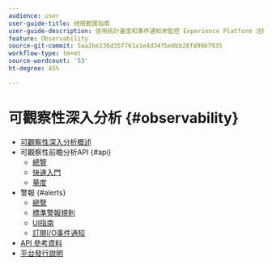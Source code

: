 ```yaml
---
audience: user
user-guide-title: 檢視範圍指南
user-guide-description: 使用統計量度和事件通知來監控 Experience Platform 活動。
feature: Observability
source-git-commit: 5aa2be236d35f761a1e4d34fbe0bb28fd9087935
workflow-type: tm+mt
source-wordcount: '53'
ht-degree: 45%

---
```



# 可觀察性深入分析 {#observability}

* [可觀察性深入分析概述](./home.md)
* 可觀察性前瞻分析API {#api}
   * [總覽](./api/overview.md)
   * [快速入門](./api/getting-started.md)
   * [量度](./api/metrics.md)
* 警報 {#alerts}
   * [總覽](./alerts/overview.md)
   * [標準警報規則](./alerts/rules.md)
   * [UI指南](./alerts/ui.md)
   * [訂閱I/O事件通知](./alerts/subscribe.md)
* [API 參考資料](https://www.adobe.io/experience-platform-apis/references/observability-insights/)
* [平台發行說明](https://www.adobe.com/go/platform-release-notes-en)